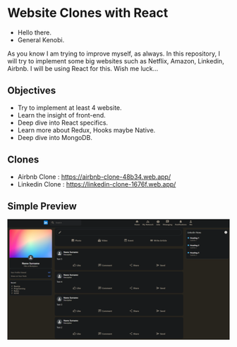 # Website Clones with React

- Hello there.
- General Kenobi.

As you know I am trying to improve myself, as always. In this repository, I will try to implement some big websites such as Netflix, Amazon, Linkedin, Airbnb. I will be using React for this. Wish me luck...

## Objectives

- Try to implement at least 4 website.
- Learn the insight of front-end.
- Deep dive into React specifics.
- Learn more about Redux, Hooks maybe Native.
- Deep dive into MongoDB.

## Clones

- Airbnb Clone : https://airbnb-clone-48b34.web.app/
- Linkedin Clone : https://linkedin-clone-1676f.web.app/

## Simple Preview

![](https://github.com/musacam/website_clones/blob/main/linkedin/public/Linkedin.png)
